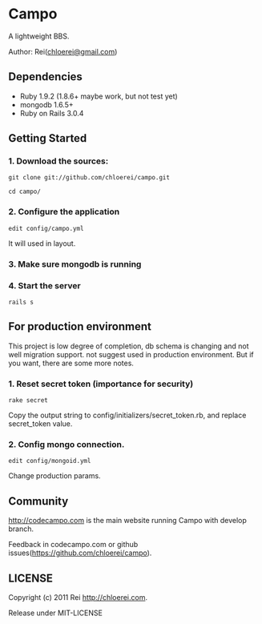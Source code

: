 # Campo

A lightweight BBS.

Author: Rei(chloerei@gmail.com)

## Dependencies

- Ruby 1.9.2 (1.8.6+ maybe work, but not test yet)
- mongodb 1.6.5+
- Ruby on Rails 3.0.4

## Getting Started

### 1. Download the sources:

    git clone git://github.com/chloerei/campo.git

    cd campo/

### 2. Configure the application

    edit config/campo.yml

It will used in layout.

### 3. Make sure mongodb is running

### 4. Start the server

    rails s

## For production environment

This project is low degree of completion, db schema is changing and not well migration support. not suggest used in production environment. But if you want, there are some more notes.

### 1. Reset secret token (importance for security)

    rake secret

Copy the output string to config/initializers/secret\_token.rb, and replace secret\_token value.

### 2. Config mongo connection.

    edit config/mongoid.yml

Change production params.

## Community

http://codecampo.com is the main website running Campo with develop branch.

Feedback in codecampo.com or github issues(https://github.com/chloerei/campo).

## LICENSE 

Copyright (c) 2011 Rei http://chloerei.com.

Release under MIT-LICENSE
